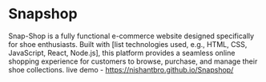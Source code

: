 # Snapshop
Snap-Shop is a fully functional e-commerce website designed specifically for shoe enthusiasts. Built with [list technologies used, e.g., HTML, CSS, JavaScript, React, Node.js], this platform provides a seamless online shopping experience for customers to browse, purchase, and manage their shoe collections.
live demo - https://nishantbro.github.io/Snapshop/
